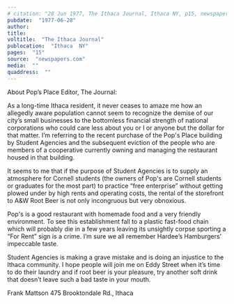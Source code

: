```yaml
---
# citation: "28 Jun 1977, The Ithaca Journal, Ithaca NY, p15, newspapers.com."
pubdate:  "1977-06-28"
author: 
title: 
voltitle:  "The Ithaca Journal"
publocation:  "Ithaca  NY"
pages:  "15"
source:  "newspapers.com"
media:  ""
quaddress:  ""
---
```

About Pop’s Place Editor, The Journal: 

As a long-time Ithaca resident, it never ceases to amaze me how an allegedly aware population cannot seem to recognize the demise of our city’s small businesses to the bottomless financial strength of national corporations who could care less about you or I or anyone but the dollar for that matter. I’m referring to the recent purchase of the Pop's Place building by Student Agencies and the subsequent eviction of the people who are members of a cooperative currently owning and managing the restaurant housed in that building. 

It seems to me that if the purpose of Student Agencies is to supply an atmosphere for Cornell students (the owners of Pop's are Cornell students or graduates for the most part) to practice “free enterprise” without getting plowed under by high rents and operating costs, the rental of the storefront to A&W Root Beer is not only incongruous but very obnoxious. 

Pop's is a good restaurant with homemade food and a very friendly environment. To see this establishment fall to a plastic fast-food chain which will probably die in a few years leaving its unsightly corpse sporting a “For Rent” sign is a crime. I’m sure we all remember Hardee’s Hamburgers’ impeccable taste. 

Student Agencies is making a grave mistake and is doing an injustice to the Ithaca community. I hope people will join me on Eddy Street when it’s time to do their laundry and if root beer is your pleasure, try another soft drink that doesn’t leave such a bad taste in your mouth. 

Frank Mattson 
475 Brooktondale Rd., Ithaca

